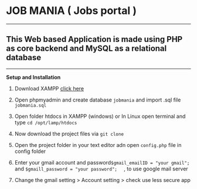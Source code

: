 # JOB MANIA ( Jobs portal )
****
## This Web based Application is made using PHP as core backend and MySQL as a relational database




****


**Setup and Installation**

1. Download XAMPP [click here](https://www.apachefriends.org/download.html)

2. Open phpmyadmin and create database `jobmania` and import .sql file `jobmania.sql`

3. Open folder htdocs in XAMPP (windows) or In Linux open terminal and type `cd /opt/lamp/htdocs`

4. Now download the project files via `git clone`

5. Open the project folder in your text editor  adn open `config.php` file in config folder
6.  Enter your gmail account and password` $gmail_emailID = "your gmail"; ` and ` $gmaill_password = "your password";   ` , to use google mail server
7. Change the gmail setting > Account setting > check use less secure app 

